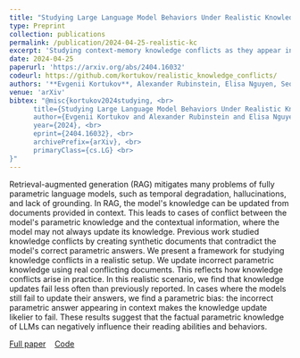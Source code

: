 ```yaml
---
title: "Studying Large Language Model Behaviors Under Realistic Knowledge Conflicts"
type: Preprint
collection: publications
permalink: /publication/2024-04-25-realistic-kc
excerpt: 'Studying context-memory knowledge conflicts as they appear in practice: how does factual knowledge influence LLM reading behaviors?'
date: 2024-04-25
paperurl: 'https://arxiv.org/abs/2404.16032'
codeurl: https://github.com/kortukov/realistic_knowledge_conflicts/
authors: '**Evgenii Kortukov**, Alexander Rubinstein, Elisa Nguyen, Seong Joon Oh'
venue: 'arXiv'
bibtex: "@misc{kortukov2024studying, <br>
      title={Studying Large Language Model Behaviors Under Realistic Knowledge Conflicts},  <br>
      author={Evgenii Kortukov and Alexander Rubinstein and Elisa Nguyen and Seong Joon Oh}, <br>
      year={2024}, <br>
      eprint={2404.16032}, <br>
      archivePrefix={arXiv}, <br>
      primaryClass={cs.LG} <br>
}"
---
```

Retrieval-augmented generation (RAG) mitigates many problems of fully parametric language models, such as temporal degradation, hallucinations, and lack of grounding. In RAG, the model's knowledge can be updated from documents provided in context. This leads to cases of conflict between the model's parametric knowledge and the contextual information, where the model may not always update its knowledge. Previous work studied knowledge conflicts by creating synthetic documents that contradict the model's correct parametric answers. We present a framework for studying knowledge conflicts in a realistic setup. We update incorrect parametric knowledge using real conflicting documents. This reflects how knowledge conflicts arise in practice. In this realistic scenario, we find that knowledge updates fail less often than previously reported. In cases where the models still fail to update their answers, we find a parametric bias: the incorrect parametric answer appearing in context makes the knowledge update likelier to fail. These results suggest that the factual parametric knowledge of LLMs can negatively influence their reading abilities and behaviors.

[<i class="fa fa-fw fa-book" aria-hidden="true"></i>Full paper](https://arxiv.org/abs/2404.16032) &nbsp;&nbsp;
[<i class="fa fa-fw fa-globe" aria-hidden="true"></i>Code](https://github.com/kortukov/realistic_knowledge_conflicts/)
